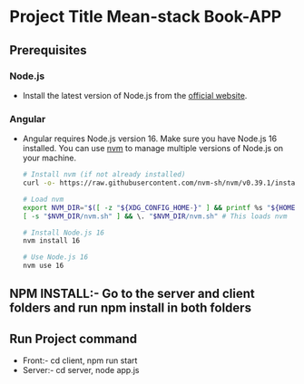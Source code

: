 # Project Title Mean-stack Book-APP

## Prerequisites

### Node.js
- Install the latest version of Node.js from the [official website](https://nodejs.org/).
  
### Angular
- Angular requires Node.js version 16. Make sure you have Node.js 16 installed. You can use [nvm](https://github.com/nvm-sh/nvm) to manage multiple versions of Node.js on your machine.

  ```sh
  # Install nvm (if not already installed)
  curl -o- https://raw.githubusercontent.com/nvm-sh/nvm/v0.39.1/install.sh | bash

  # Load nvm
  export NVM_DIR="$([ -z "${XDG_CONFIG_HOME-}" ] && printf %s "${HOME}/.nvm" || printf %s "${XDG_CONFIG_HOME}/nvm")"
  [ -s "$NVM_DIR/nvm.sh" ] && \. "$NVM_DIR/nvm.sh" # This loads nvm

  # Install Node.js 16
  nvm install 16

  # Use Node.js 16
  nvm use 16
## NPM INSTALL:- Go to the server and client folders and run npm install in both folders

## Run Project command
- Front:- cd client, npm run start
- Server:- cd server, node app.js

